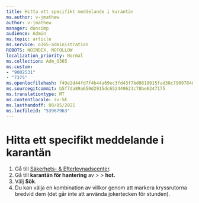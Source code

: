 ```yaml
---
title: Hitta ett specifikt meddelande i karantän
ms.author: v-jmathew
author: v-jmathew
manager: dansimp
audience: Admin
ms.topic: article
ms.service: o365-administration
ROBOTS: NOINDEX, NOFOLLOW
localization_priority: Normal
ms.collection: Adm_O365
ms.custom:
- "9002531"
- "7375"
ms.openlocfilehash: f49e2d44fd7f4b44a69ec3fd43f7bd0818015fad38c79097648456f53ff6870e
ms.sourcegitcommit: b5f7da89a650d2915dc652449623c78be6247175
ms.translationtype: MT
ms.contentlocale: sv-SE
ms.lasthandoff: 08/05/2021
ms.locfileid: "53967963"
---
```

# <a name="find-a-specific-quarantined-message"></a>Hitta ett specifikt meddelande i karantän

1. Gå till [Säkerhets- & Efterlevnadscenter](https://go.microsoft.com/fwlink/p/?linkid=2077143).
2. Gå till **karantän för hantering** av  >    >  **hot.**
3. Välj **Sök**.
4. Du kan välja en kombination av villkor genom att markera kryssrutorna bredvid dem (det går inte att använda jokertecken för stunden).
